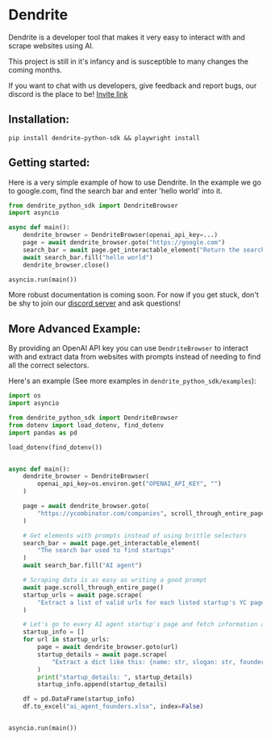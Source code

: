 # Dendrite

Dendrite is a developer tool that makes it very easy to interact with and scrape websites using AI.

This project is still in it's infancy and is susceptible to many changes the coming months.

If you want to chat with us developers, give feedback and report bugs, our discord is the place to be! [Invite link](https://discord.gg/ETPBdXU3kx)

## Installation:

```
pip install dendrite-python-sdk && playwright install
```

## Getting started:

Here is a very simple example of how to use Dendrite. In the example we go to google.com, find the search bar and enter 'hello world' into it.

```python
from dendrite_python_sdk import DendriteBrowser
import asyncio

async def main():
    dendrite_browser = DendriteBrowser(openai_api_key=...)
    page = await dendrite_browser.goto("https://google.com")
    search_bar = await page.get_interactable_element("Return the search bar")
    await search_bar.fill("hello world")
    dendrite_browser.close()

asyncio.run(main())
```

More robust documentation is coming soon. For now if you get stuck, don't be shy to join our [discord server](https://discord.gg/ETPBdXU3kx) and ask questions!

## More Advanced Example:

By providing an OpenAI API key you can use `DendriteBrowser` to interact with and extract data from websites with prompts instead of needing to find all the correct selectors.

Here's an example (See more examples in `dendrite_python_sdk/examples`):

```python
import os
import asyncio

from dendrite_python_sdk import DendriteBrowser
from dotenv import load_dotenv, find_dotenv
import pandas as pd

load_dotenv(find_dotenv())


async def main():
    dendrite_browser = DendriteBrowser(
        openai_api_key=os.environ.get("OPENAI_API_KEY", "")
    )

    page = await dendrite_browser.goto(
        "https://ycombinator.com/companies", scroll_through_entire_page=False
    )

    # Get elements with prompts instead of using brittle selectors
    search_bar = await page.get_interactable_element(
        "The search bar used to find startups"
    )
    await search_bar.fill("AI agent")

    # Scraping data is as easy as writing a good prompt
    await page.scroll_through_entire_page()
    startup_urls = await page.scrape(
        "Extract a list of valid urls for each listed startup's YC page"
    )

    # Let's go to every AI agent startup's page and fetch information about the founders
    startup_info = []
    for url in startup_urls:
        page = await dendrite_browser.goto(url)
        startup_details = await page.scrape(
            "Extract a dict like this: {name: str, slogan: str, founders_social_media_urls: a string where each url is separated by a linebreak}"
        )
        print("startup_details: ", startup_details)
        startup_info.append(startup_details)

    df = pd.DataFrame(startup_info)
    df.to_excel("ai_agent_founders.xlsx", index=False)


asyncio.run(main())
```
